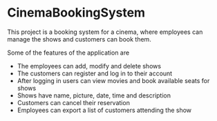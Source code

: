 # CinemaBookingSystem

This project is a booking system for a cinema, where employees can manage the shows and customers can book them.

Some of the features of the application are 

* The employees can add, modify and delete shows 
* The customers can register and log in to their account 
* After logging in users can view movies and book available seats for shows
* Shows have name, picture, date, time and description
* Customers can cancel their reservation
* Employees can export a list of customers attending the show
